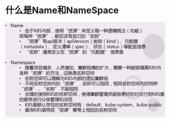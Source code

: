 # 什么是Name和NameSpace

![image-20220516192028904](什么是Name和NameSpace.assets/image-20220516192028904-16919220151181.png)